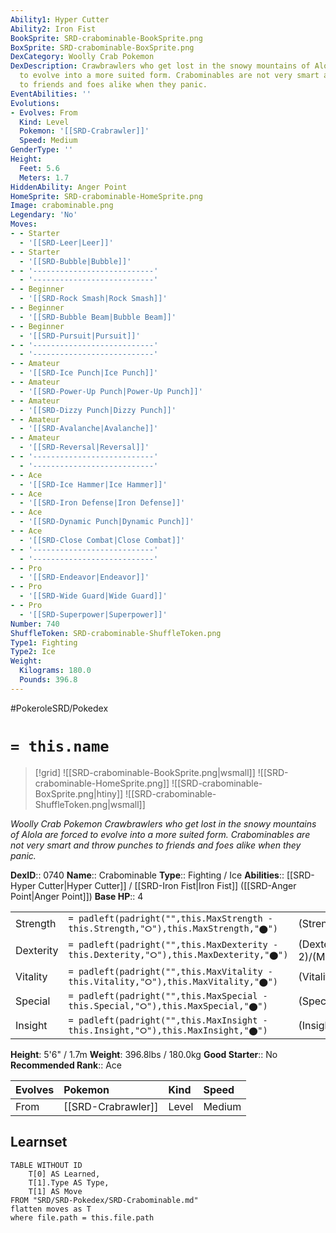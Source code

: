 ```yaml
---
Ability1: Hyper Cutter
Ability2: Iron Fist
BookSprite: SRD-crabominable-BookSprite.png
BoxSprite: SRD-crabominable-BoxSprite.png
DexCategory: Woolly Crab Pokemon
DexDescription: Crawbrawlers who get lost in the snowy mountains of Alola are forced
  to evolve into a more suited form. Crabominables are not very smart and throw punches
  to friends and foes alike when they panic.
EventAbilities: ''
Evolutions:
- Evolves: From
  Kind: Level
  Pokemon: '[[SRD-Crabrawler]]'
  Speed: Medium
GenderType: ''
Height:
  Feet: 5.6
  Meters: 1.7
HiddenAbility: Anger Point
HomeSprite: SRD-crabominable-HomeSprite.png
Image: crabominable.png
Legendary: 'No'
Moves:
- - Starter
  - '[[SRD-Leer|Leer]]'
- - Starter
  - '[[SRD-Bubble|Bubble]]'
- - '---------------------------'
  - '---------------------------'
- - Beginner
  - '[[SRD-Rock Smash|Rock Smash]]'
- - Beginner
  - '[[SRD-Bubble Beam|Bubble Beam]]'
- - Beginner
  - '[[SRD-Pursuit|Pursuit]]'
- - '---------------------------'
  - '---------------------------'
- - Amateur
  - '[[SRD-Ice Punch|Ice Punch]]'
- - Amateur
  - '[[SRD-Power-Up Punch|Power-Up Punch]]'
- - Amateur
  - '[[SRD-Dizzy Punch|Dizzy Punch]]'
- - Amateur
  - '[[SRD-Avalanche|Avalanche]]'
- - Amateur
  - '[[SRD-Reversal|Reversal]]'
- - '---------------------------'
  - '---------------------------'
- - Ace
  - '[[SRD-Ice Hammer|Ice Hammer]]'
- - Ace
  - '[[SRD-Iron Defense|Iron Defense]]'
- - Ace
  - '[[SRD-Dynamic Punch|Dynamic Punch]]'
- - Ace
  - '[[SRD-Close Combat|Close Combat]]'
- - '---------------------------'
  - '---------------------------'
- - Pro
  - '[[SRD-Endeavor|Endeavor]]'
- - Pro
  - '[[SRD-Wide Guard|Wide Guard]]'
- - Pro
  - '[[SRD-Superpower|Superpower]]'
Number: 740
ShuffleToken: SRD-crabominable-ShuffleToken.png
Type1: Fighting
Type2: Ice
Weight:
  Kilograms: 180.0
  Pounds: 396.8
---
```


#PokeroleSRD/Pokedex

# `= this.name`

> [!grid]
> ![[SRD-crabominable-BookSprite.png|wsmall]]
> ![[SRD-crabominable-HomeSprite.png]]
> ![[SRD-crabominable-BoxSprite.png|htiny]]
> ![[SRD-crabominable-ShuffleToken.png|wsmall]]


*Woolly Crab Pokemon*
*Crawbrawlers who get lost in the snowy mountains of Alola are forced to evolve into a more suited form. Crabominables are not very smart and throw punches to friends and foes alike when they panic.*

**DexID**:: 0740
**Name**:: Crabominable
**Type**:: Fighting / Ice
**Abilities**:: [[SRD-Hyper Cutter|Hyper Cutter]] / [[SRD-Iron Fist|Iron Fist]] ([[SRD-Anger Point|Anger Point]])
**Base HP**:: 4

|           |                                                                                        |                                          |
| --------- | -------------------------------------------------------------------------------------- | ---------------------------------------- |
| Strength  | `= padleft(padright("",this.MaxStrength - this.Strength,"⭘"),this.MaxStrength,"⬤")`    | (Strength::3)/(MaxStrength::7)   |
| Dexterity | `= padleft(padright("",this.MaxDexterity - this.Dexterity,"⭘"),this.MaxDexterity,"⬤")` | (Dexterity:: 2)/(MaxDexterity::4) |
| Vitality  | `= padleft(padright("",this.MaxVitality - this.Vitality,"⭘"),this.MaxVitality,"⬤")`    | (Vitality::2)/(MaxVitality::5)   |
| Special   | `= padleft(padright("",this.MaxSpecial - this.Special,"⭘"),this.MaxSpecial,"⬤")`       | (Special::2)/(MaxSpecial::4)     |
| Insight   | `= padleft(padright("",this.MaxInsight - this.Insight,"⭘"),this.MaxInsight,"⬤")`       | (Insight::2)/(MaxInsight::4)     |

**Height**: 5'6" / 1.7m
**Weight**: 396.8lbs / 180.0kg
**Good Starter**:: No
**Recommended Rank**:: Ace

| Evolves   | Pokemon            | Kind   | Speed   |
|:----------|:-------------------|:-------|:--------|
| From      | [[SRD-Crabrawler]] | Level  | Medium  |

## Learnset

```dataview
TABLE WITHOUT ID
    T[0] AS Learned,
    T[1].Type AS Type,
    T[1] AS Move
FROM "SRD/SRD-Pokedex/SRD-Crabominable.md"
flatten moves as T
where file.path = this.file.path
```
